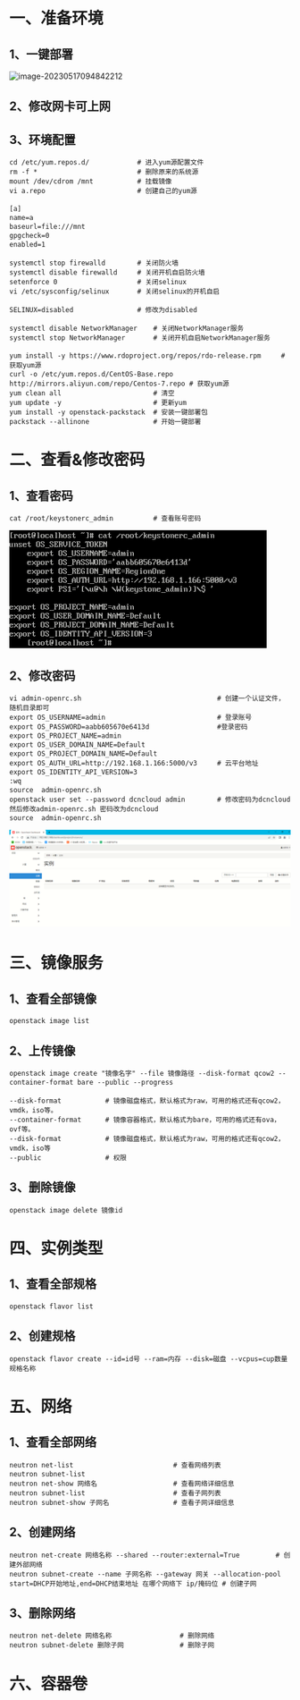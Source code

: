 # 一、准备环境

## 1、一键部署

![image-20230517094842212](image-20230517094842212.png)

## 2、修改网卡可上网

## 3、环境配置

```shell
cd /etc/yum.repos.d/   			# 进入yum源配置文件
rm -f *							# 删除原来的系统源
mount /dev/cdrom /mnt			# 挂载镜像
vi a.repo						# 创建自己的yum源

[a]
name=a
baseurl=file:///mnt
gpgcheck=0
enabled=1

systemctl stop firewalld		# 关闭防火墙
systemctl disable firewalld		# 关闭开机自启防火墙
setenforce 0					# 关闭selinux
vi /etc/sysconfig/selinux		# 关闭selinux的开机自启

SELINUX=disabled				# 修改为disabled

systemctl disable NetworkManager	# 关闭NetworkManager服务
systemctl stop NetworkManager		# 关闭开机自启NetworkManager服务

yum install -y https://www.rdoproject.org/repos/rdo-release.rpm		# 获取yum源
curl -o /etc/yum.repos.d/CentOS-Base.repo http://mirrors.aliyun.com/repo/Centos-7.repo # 获取yum源
yum clean all						# 清空
yum update -y						# 更新yum
yum install -y openstack-packstack	# 安装一键部署包
packstack --allinone				# 开始一键部署
```

# 二、查看&修改密码

## 1、查看密码

```shell
cat /root/keystonerc_admin 			# 查看账号密码
```

![image-20230515093636736](openstack.assets/image-20230515093636736.png)

## 2、修改密码

```shell
vi admin-openrc.sh									# 创建一个认证文件，随机目录即可
export OS_USERNAME=admin							# 登录账号
export OS_PASSWORD=aabb605670e6413d					#登录密码
export OS_PROJECT_NAME=admin
export OS_USER_DOMAIN_NAME=Default
export OS_PROJECT_DOMAIN_NAME=Default
export OS_AUTH_URL=http://192.168.1.166:5000/v3		# 云平台地址
export OS_IDENTITY_API_VERSION=3
:wq
source  admin-openrc.sh 
openstack user set --password dcncloud admin		# 修改密码为dcncloud
然后修改admin-openrc.sh	密码改为dcncloud
source  admin-openrc.sh 

```

![image-20230515094008530](openstack.assets/image-20230515094008530.png)

# 三、镜像服务

## 1、查看全部镜像

```shell
openstack image list
```

## 2、上传镜像

```shell
openstack image create "镜像名字" --file 镜像路径 --disk-format qcow2 --container-format bare --public --progress

--disk-format 			# 镜像磁盘格式，默认格式为raw，可用的格式还有qcow2，vmdk，iso等。
--container-format		# 镜像容器格式，默认格式为bare，可用的格式还有ova，ovf等。
--disk-format  			# 镜像磁盘格式，默认格式为raw，可用的格式还有qcow2，vmdk，iso等
--public				# 权限
```

## 3、删除镜像

```shell
openstack image delete 镜像id
```

# 四、实例类型

## 1、查看全部规格

```
openstack flavor list
```

## 2、创建规格

```shell
openstack flavor create --id=id号 --ram=内存 --disk=磁盘 --vcpus=cup数量 规格名称
```

# 五、网络

## 1、查看全部网络

```shell
neutron net-list						 # 查看网络列表
neutron subnet-list					
neutron net-show 网络名                   # 查看网络详细信息
neutron subnet-list			       		 # 查看子网列表
neutron subnet-show 子网名         	   # 查看子网详细信息
```

## 2、创建网络

```shell
neutron net-create 网络名称 --shared --router:external=True			# 创建外部网络
neutron subnet-create --name 子网名称 --gateway 网关 --allocation-pool start=DHCP开始地址,end=DHCP结束地址 在哪个网络下 ip/掩码位 # 创建子网
```

## 3、删除网络

```shell
neutron net-delete 网络名称					# 删除网络
neutron subnet-delete 删除子网	    	    # 删除子网
```

# 六、容器卷

